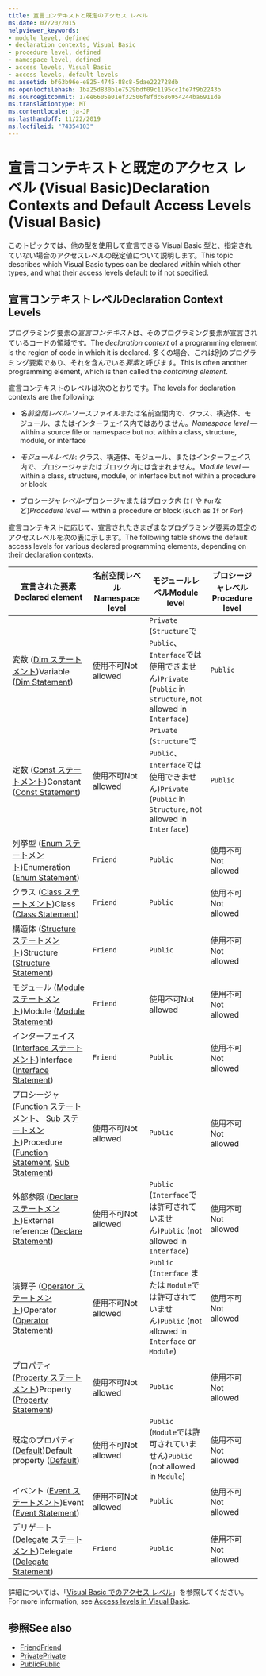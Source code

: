 ```yaml
---
title: 宣言コンテキストと既定のアクセス レベル
ms.date: 07/20/2015
helpviewer_keywords:
- module level, defined
- declaration contexts, Visual Basic
- procedure level, defined
- namespace level, defined
- access levels, Visual Basic
- access levels, default levels
ms.assetid: bf63b96e-e825-4745-88c8-5dae222728db
ms.openlocfilehash: 1ba25d830b1e7529bdf09c1195cc1fe7f9b2243b
ms.sourcegitcommit: 17ee6605e01ef32506f8fdc686954244ba6911de
ms.translationtype: MT
ms.contentlocale: ja-JP
ms.lasthandoff: 11/22/2019
ms.locfileid: "74354103"
---
```

# <a name="declaration-contexts-and-default-access-levels-visual-basic"></a><span data-ttu-id="b79c9-102">宣言コンテキストと既定のアクセス レベル (Visual Basic)</span><span class="sxs-lookup"><span data-stu-id="b79c9-102">Declaration Contexts and Default Access Levels (Visual Basic)</span></span>
<span data-ttu-id="b79c9-103">このトピックでは、他の型を使用して宣言できる Visual Basic 型と、指定されていない場合のアクセスレベルの既定値について説明します。</span><span class="sxs-lookup"><span data-stu-id="b79c9-103">This topic describes which Visual Basic types can be declared within which other types, and what their access levels default to if not specified.</span></span>  
  
## <a name="declaration-context-levels"></a><span data-ttu-id="b79c9-104">宣言コンテキストレベル</span><span class="sxs-lookup"><span data-stu-id="b79c9-104">Declaration Context Levels</span></span>  
 <span data-ttu-id="b79c9-105">プログラミング要素の*宣言コンテキスト*は、そのプログラミング要素が宣言されているコードの領域です。</span><span class="sxs-lookup"><span data-stu-id="b79c9-105">The *declaration context* of a programming element is the region of code in which it is declared.</span></span> <span data-ttu-id="b79c9-106">多くの場合、これは別のプログラミング要素であり、それを含んでいる*要素*と呼びます。</span><span class="sxs-lookup"><span data-stu-id="b79c9-106">This is often another programming element, which is then called the *containing element*.</span></span>  
  
 <span data-ttu-id="b79c9-107">宣言コンテキストのレベルは次のとおりです。</span><span class="sxs-lookup"><span data-stu-id="b79c9-107">The levels for declaration contexts are the following:</span></span>  
  
- <span data-ttu-id="b79c9-108">*名前空間レベル*-ソースファイルまたは名前空間内で、クラス、構造体、モジュール、またはインターフェイス内ではありません。</span><span class="sxs-lookup"><span data-stu-id="b79c9-108">*Namespace level* — within a source file or namespace but not within a class, structure, module, or interface</span></span>  
  
- <span data-ttu-id="b79c9-109">*モジュールレベル*: クラス、構造体、モジュール、またはインターフェイス内で、プロシージャまたはブロック内には含まれません。</span><span class="sxs-lookup"><span data-stu-id="b79c9-109">*Module level* — within a class, structure, module, or interface but not within a procedure or block</span></span>  
  
- <span data-ttu-id="b79c9-110">プロシージャ*レベル*-プロシージャまたはブロック内 (`If` や `For`など)</span><span class="sxs-lookup"><span data-stu-id="b79c9-110">*Procedure level* — within a procedure or block (such as `If` or `For`)</span></span>  
  
 <span data-ttu-id="b79c9-111">宣言コンテキストに応じて、宣言されたさまざまなプログラミング要素の既定のアクセスレベルを次の表に示します。</span><span class="sxs-lookup"><span data-stu-id="b79c9-111">The following table shows the default access levels for various declared programming elements, depending on their declaration contexts.</span></span>  
  
|<span data-ttu-id="b79c9-112">宣言された要素</span><span class="sxs-lookup"><span data-stu-id="b79c9-112">Declared element</span></span>|<span data-ttu-id="b79c9-113">名前空間レベル</span><span class="sxs-lookup"><span data-stu-id="b79c9-113">Namespace level</span></span>|<span data-ttu-id="b79c9-114">モジュールレベル</span><span class="sxs-lookup"><span data-stu-id="b79c9-114">Module level</span></span>|<span data-ttu-id="b79c9-115">プロシージャレベル</span><span class="sxs-lookup"><span data-stu-id="b79c9-115">Procedure level</span></span>|  
|----------------------|---------------------|------------------|---------------------|  
|<span data-ttu-id="b79c9-116">変数 ([Dim ステートメント](../../../visual-basic/language-reference/statements/dim-statement.md))</span><span class="sxs-lookup"><span data-stu-id="b79c9-116">Variable ([Dim Statement](../../../visual-basic/language-reference/statements/dim-statement.md))</span></span>|<span data-ttu-id="b79c9-117">使用不可</span><span class="sxs-lookup"><span data-stu-id="b79c9-117">Not allowed</span></span>|<span data-ttu-id="b79c9-118">`Private` (`Structure`で`Public`、`Interface`では使用できません)</span><span class="sxs-lookup"><span data-stu-id="b79c9-118">`Private` (`Public` in `Structure`, not allowed in `Interface`)</span></span>|`Public`|  
|<span data-ttu-id="b79c9-119">定数 ([Const ステートメント](../../../visual-basic/language-reference/statements/const-statement.md))</span><span class="sxs-lookup"><span data-stu-id="b79c9-119">Constant ([Const Statement](../../../visual-basic/language-reference/statements/const-statement.md))</span></span>|<span data-ttu-id="b79c9-120">使用不可</span><span class="sxs-lookup"><span data-stu-id="b79c9-120">Not allowed</span></span>|<span data-ttu-id="b79c9-121">`Private` (`Structure`で`Public`、`Interface`では使用できません)</span><span class="sxs-lookup"><span data-stu-id="b79c9-121">`Private` (`Public` in `Structure`, not allowed in `Interface`)</span></span>|`Public`|  
|<span data-ttu-id="b79c9-122">列挙型 ([Enum ステートメント](../../../visual-basic/language-reference/statements/enum-statement.md))</span><span class="sxs-lookup"><span data-stu-id="b79c9-122">Enumeration ([Enum Statement](../../../visual-basic/language-reference/statements/enum-statement.md))</span></span>|`Friend`|`Public`|<span data-ttu-id="b79c9-123">使用不可</span><span class="sxs-lookup"><span data-stu-id="b79c9-123">Not allowed</span></span>|  
|<span data-ttu-id="b79c9-124">クラス ([Class ステートメント](../../../visual-basic/language-reference/statements/class-statement.md))</span><span class="sxs-lookup"><span data-stu-id="b79c9-124">Class ([Class Statement](../../../visual-basic/language-reference/statements/class-statement.md))</span></span>|`Friend`|`Public`|<span data-ttu-id="b79c9-125">使用不可</span><span class="sxs-lookup"><span data-stu-id="b79c9-125">Not allowed</span></span>|  
|<span data-ttu-id="b79c9-126">構造体 ([Structure ステートメント](../../../visual-basic/language-reference/statements/structure-statement.md))</span><span class="sxs-lookup"><span data-stu-id="b79c9-126">Structure ([Structure Statement](../../../visual-basic/language-reference/statements/structure-statement.md))</span></span>|`Friend`|`Public`|<span data-ttu-id="b79c9-127">使用不可</span><span class="sxs-lookup"><span data-stu-id="b79c9-127">Not allowed</span></span>|  
|<span data-ttu-id="b79c9-128">モジュール ([Module ステートメント](../../../visual-basic/language-reference/statements/module-statement.md))</span><span class="sxs-lookup"><span data-stu-id="b79c9-128">Module ([Module Statement](../../../visual-basic/language-reference/statements/module-statement.md))</span></span>|`Friend`|<span data-ttu-id="b79c9-129">使用不可</span><span class="sxs-lookup"><span data-stu-id="b79c9-129">Not allowed</span></span>|<span data-ttu-id="b79c9-130">使用不可</span><span class="sxs-lookup"><span data-stu-id="b79c9-130">Not allowed</span></span>|  
|<span data-ttu-id="b79c9-131">インターフェイス ([Interface ステートメント](../../../visual-basic/language-reference/statements/interface-statement.md))</span><span class="sxs-lookup"><span data-stu-id="b79c9-131">Interface ([Interface Statement](../../../visual-basic/language-reference/statements/interface-statement.md))</span></span>|`Friend`|`Public`|<span data-ttu-id="b79c9-132">使用不可</span><span class="sxs-lookup"><span data-stu-id="b79c9-132">Not allowed</span></span>|  
|<span data-ttu-id="b79c9-133">プロシージャ ([Function ステートメント](../../../visual-basic/language-reference/statements/function-statement.md)、 [Sub ステートメント](../../../visual-basic/language-reference/statements/sub-statement.md))</span><span class="sxs-lookup"><span data-stu-id="b79c9-133">Procedure ([Function Statement](../../../visual-basic/language-reference/statements/function-statement.md), [Sub Statement](../../../visual-basic/language-reference/statements/sub-statement.md))</span></span>|<span data-ttu-id="b79c9-134">使用不可</span><span class="sxs-lookup"><span data-stu-id="b79c9-134">Not allowed</span></span>|`Public`|<span data-ttu-id="b79c9-135">使用不可</span><span class="sxs-lookup"><span data-stu-id="b79c9-135">Not allowed</span></span>|  
|<span data-ttu-id="b79c9-136">外部参照 ([Declare ステートメント](../../../visual-basic/language-reference/statements/declare-statement.md))</span><span class="sxs-lookup"><span data-stu-id="b79c9-136">External reference ([Declare Statement](../../../visual-basic/language-reference/statements/declare-statement.md))</span></span>|<span data-ttu-id="b79c9-137">使用不可</span><span class="sxs-lookup"><span data-stu-id="b79c9-137">Not allowed</span></span>|<span data-ttu-id="b79c9-138">`Public` (`Interface`では許可されていません)</span><span class="sxs-lookup"><span data-stu-id="b79c9-138">`Public` (not allowed in `Interface`)</span></span>|<span data-ttu-id="b79c9-139">使用不可</span><span class="sxs-lookup"><span data-stu-id="b79c9-139">Not allowed</span></span>|  
|<span data-ttu-id="b79c9-140">演算子 ([Operator ステートメント](../../../visual-basic/language-reference/statements/operator-statement.md))</span><span class="sxs-lookup"><span data-stu-id="b79c9-140">Operator ([Operator Statement](../../../visual-basic/language-reference/statements/operator-statement.md))</span></span>|<span data-ttu-id="b79c9-141">使用不可</span><span class="sxs-lookup"><span data-stu-id="b79c9-141">Not allowed</span></span>|<span data-ttu-id="b79c9-142">`Public` (`Interface` または `Module`では許可されていません)</span><span class="sxs-lookup"><span data-stu-id="b79c9-142">`Public` (not allowed in `Interface` or `Module`)</span></span>|<span data-ttu-id="b79c9-143">使用不可</span><span class="sxs-lookup"><span data-stu-id="b79c9-143">Not allowed</span></span>|  
|<span data-ttu-id="b79c9-144">プロパティ ([Property ステートメント](../../../visual-basic/language-reference/statements/property-statement.md))</span><span class="sxs-lookup"><span data-stu-id="b79c9-144">Property ([Property Statement](../../../visual-basic/language-reference/statements/property-statement.md))</span></span>|<span data-ttu-id="b79c9-145">使用不可</span><span class="sxs-lookup"><span data-stu-id="b79c9-145">Not allowed</span></span>|`Public`|<span data-ttu-id="b79c9-146">使用不可</span><span class="sxs-lookup"><span data-stu-id="b79c9-146">Not allowed</span></span>|  
|<span data-ttu-id="b79c9-147">既定のプロパティ ([Default](../../../visual-basic/language-reference/modifiers/default.md))</span><span class="sxs-lookup"><span data-stu-id="b79c9-147">Default property ([Default](../../../visual-basic/language-reference/modifiers/default.md))</span></span>|<span data-ttu-id="b79c9-148">使用不可</span><span class="sxs-lookup"><span data-stu-id="b79c9-148">Not allowed</span></span>|<span data-ttu-id="b79c9-149">`Public` (`Module`では許可されていません)</span><span class="sxs-lookup"><span data-stu-id="b79c9-149">`Public` (not allowed in `Module`)</span></span>|<span data-ttu-id="b79c9-150">使用不可</span><span class="sxs-lookup"><span data-stu-id="b79c9-150">Not allowed</span></span>|  
|<span data-ttu-id="b79c9-151">イベント ([Event ステートメント](../../../visual-basic/language-reference/statements/event-statement.md))</span><span class="sxs-lookup"><span data-stu-id="b79c9-151">Event ([Event Statement](../../../visual-basic/language-reference/statements/event-statement.md))</span></span>|<span data-ttu-id="b79c9-152">使用不可</span><span class="sxs-lookup"><span data-stu-id="b79c9-152">Not allowed</span></span>|`Public`|<span data-ttu-id="b79c9-153">使用不可</span><span class="sxs-lookup"><span data-stu-id="b79c9-153">Not allowed</span></span>|  
|<span data-ttu-id="b79c9-154">デリゲート ([Delegate ステートメント](../../../visual-basic/language-reference/statements/delegate-statement.md))</span><span class="sxs-lookup"><span data-stu-id="b79c9-154">Delegate ([Delegate Statement](../../../visual-basic/language-reference/statements/delegate-statement.md))</span></span>|`Friend`|`Public`|<span data-ttu-id="b79c9-155">使用不可</span><span class="sxs-lookup"><span data-stu-id="b79c9-155">Not allowed</span></span>|  
  
 <span data-ttu-id="b79c9-156">詳細については、「[Visual Basic でのアクセス レベル](../../../visual-basic/programming-guide/language-features/declared-elements/access-levels.md)」を参照してください。</span><span class="sxs-lookup"><span data-stu-id="b79c9-156">For more information, see [Access levels in Visual Basic](../../../visual-basic/programming-guide/language-features/declared-elements/access-levels.md).</span></span>  
  
## <a name="see-also"></a><span data-ttu-id="b79c9-157">参照</span><span class="sxs-lookup"><span data-stu-id="b79c9-157">See also</span></span>

- [<span data-ttu-id="b79c9-158">Friend</span><span class="sxs-lookup"><span data-stu-id="b79c9-158">Friend</span></span>](../../../visual-basic/language-reference/modifiers/friend.md)
- [<span data-ttu-id="b79c9-159">Private</span><span class="sxs-lookup"><span data-stu-id="b79c9-159">Private</span></span>](../../../visual-basic/language-reference/modifiers/private.md)
- [<span data-ttu-id="b79c9-160">Public</span><span class="sxs-lookup"><span data-stu-id="b79c9-160">Public</span></span>](../../../visual-basic/language-reference/modifiers/public.md)
